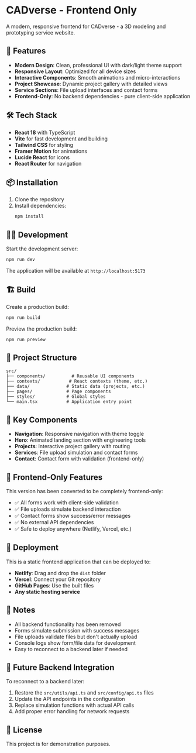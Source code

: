 # CADverse - Frontend Only

A modern, responsive frontend for CADverse - a 3D modeling and prototyping service website.

## 🚀 Features

- **Modern Design**: Clean, professional UI with dark/light theme support
- **Responsive Layout**: Optimized for all device sizes
- **Interactive Components**: Smooth animations and micro-interactions
- **Project Showcase**: Dynamic project gallery with detailed views
- **Service Sections**: File upload interfaces and contact forms
- **Frontend-Only**: No backend dependencies - pure client-side application

## 🛠️ Tech Stack

- **React 18** with TypeScript
- **Vite** for fast development and building
- **Tailwind CSS** for styling
- **Framer Motion** for animations
- **Lucide React** for icons
- **React Router** for navigation

## 📦 Installation

1. Clone the repository
2. Install dependencies:
   ```bash
   npm install
   ```

## 🏃‍♂️ Development

Start the development server:
```bash
npm run dev
```

The application will be available at `http://localhost:5173`

## 🏗️ Build

Create a production build:
```bash
npm run build
```

Preview the production build:
```bash
npm run preview
```

## 📁 Project Structure

```
src/
├── components/          # Reusable UI components
├── contexts/           # React contexts (theme, etc.)
├── data/              # Static data (projects, etc.)
├── pages/             # Page components
├── styles/            # Global styles
└── main.tsx           # Application entry point
```

## 🎨 Key Components

- **Navigation**: Responsive navigation with theme toggle
- **Hero**: Animated landing section with engineering tools
- **Projects**: Interactive project gallery with routing
- **Services**: File upload simulation and contact forms
- **Contact**: Contact form with validation (frontend-only)

## 🔧 Frontend-Only Features

This version has been converted to be completely frontend-only:

- ✅ All forms work with client-side validation
- ✅ File uploads simulate backend interaction
- ✅ Contact forms show success/error messages
- ✅ No external API dependencies
- ✅ Safe to deploy anywhere (Netlify, Vercel, etc.)

## 🚀 Deployment

This is a static frontend application that can be deployed to:

- **Netlify**: Drag and drop the `dist` folder
- **Vercel**: Connect your Git repository
- **GitHub Pages**: Use the built files
- **Any static hosting service**

## 📝 Notes

- All backend functionality has been removed
- Forms simulate submission with success messages
- File uploads validate files but don't actually upload
- Console logs show form/file data for development
- Easy to reconnect to a backend later if needed

## 🔮 Future Backend Integration

To reconnect to a backend later:

1. Restore the `src/utils/api.ts` and `src/config/api.ts` files
2. Update the API endpoints in the configuration
3. Replace simulation functions with actual API calls
4. Add proper error handling for network requests

## 📄 License

This project is for demonstration purposes.